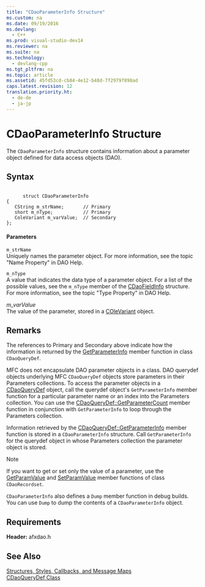 ```yaml
---
title: "CDaoParameterInfo Structure"
ms.custom: na
ms.date: 09/19/2016
ms.devlang: 
  - C++
ms.prod: visual-studio-dev14
ms.reviewer: na
ms.suite: na
ms.technology: 
  - devlang-cpp
ms.tgt_pltfrm: na
ms.topic: article
ms.assetid: 45fd53cd-cb84-4e12-b48d-7f2979f898ad
caps.latest.revision: 12
translation.priority.ht: 
  - de-de
  - ja-jp
---
```

# CDaoParameterInfo Structure
The `CDaoParameterInfo` structure contains information about a parameter object defined for data access objects (DAO).  
  
## Syntax  
  
```  
  
      struct CDaoParameterInfo  
{  
   CString m_strName;       // Primary  
   short m_nType;           // Primary  
   ColeVariant m_varValue;  // Secondary  
};  
```  
  
#### Parameters  
 `m_strName`  
 Uniquely names the parameter object. For more information, see the topic "Name Property" in DAO Help.  
  
 `m_nType`  
 A value that indicates the data type of a parameter object. For a list of the possible values, see the `m_nType` member of the [CDaoFieldInfo](../vs140/CDaoFieldInfo-Structure.md) structure. For more information, see the topic "Type Property" in DAO Help.  
  
 *m_varValue*  
 The value of the parameter, stored in a [COleVariant](../vs140/COleVariant-Class.md) object.  
  
## Remarks  
 The references to Primary and Secondary above indicate how the information is returned by the [GetParameterInfo](../vs140/CDaoQueryDef--GetParameterInfo.md) member function in class `CDaoQueryDef`.  
  
 MFC does not encapsulate DAO parameter objects in a class. DAO querydef objects underlying MFC `CDaoQueryDef` objects store parameters in their Parameters collections. To access the parameter objects in a [CDaoQueryDef](../vs140/CDaoQueryDef-Class.md) object, call the querydef object's `GetParameterInfo` member function for a particular parameter name or an index into the Parameters collection. You can use the [CDaoQueryDef::GetParameterCount](../vs140/CDaoQueryDef--GetParameterCount.md) member function in conjunction with `GetParameterInfo` to loop through the Parameters collection.  
  
 Information retrieved by the [CDaoQueryDef::GetParameterInfo](../vs140/CDaoQueryDef--GetParameterInfo.md) member function is stored in a `CDaoParameterInfo` structure. Call `GetParameterInfo` for the querydef object in whose Parameters collection the parameter object is stored.  
  
> [!NOTE]
>  If you want to get or set only the value of a parameter, use the [GetParamValue](../vs140/CDaoRecordset--GetParamValue.md) and [SetParamValue](../vs140/CDaoRecordset--SetParamValue.md) member functions of class `CDaoRecordset`.  
  
 `CDaoParameterInfo` also defines a `Dump` member function in debug builds. You can use `Dump` to dump the contents of a `CDaoParameterInfo` object.  
  
## Requirements  
 **Header:** afxdao.h  
  
## See Also  
 [Structures, Styles, Callbacks, and Message Maps](../vs140/Structures--Styles--Callbacks--and-Message-Maps.md)   
 [CDaoQueryDef Class](../vs140/CDaoQueryDef-Class.md)